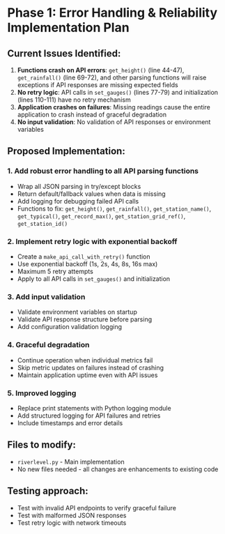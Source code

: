 # Phase 1: Error Handling & Reliability Implementation Plan

## Current Issues Identified:
1. **Functions crash on API errors**: `get_height()` (line 44-47), `get_rainfall()` (line 69-72), and other parsing functions will raise exceptions if API responses are missing expected fields
2. **No retry logic**: API calls in `set_gauges()` (lines 77-79) and initialization (lines 110-111) have no retry mechanism
3. **Application crashes on failures**: Missing readings cause the entire application to crash instead of graceful degradation
4. **No input validation**: No validation of API responses or environment variables

## Proposed Implementation:

### 1. Add robust error handling to all API parsing functions
- Wrap all JSON parsing in try/except blocks
- Return default/fallback values when data is missing
- Add logging for debugging failed API calls
- Functions to fix: `get_height()`, `get_rainfall()`, `get_station_name()`, `get_typical()`, `get_record_max()`, `get_station_grid_ref()`, `get_station_id()`

### 2. Implement retry logic with exponential backoff
- Create a `make_api_call_with_retry()` function
- Use exponential backoff (1s, 2s, 4s, 8s, 16s max)
- Maximum 5 retry attempts
- Apply to all API calls in `set_gauges()` and initialization

### 3. Add input validation
- Validate environment variables on startup
- Validate API response structure before parsing
- Add configuration validation logging

### 4. Graceful degradation
- Continue operation when individual metrics fail
- Skip metric updates on failures instead of crashing
- Maintain application uptime even with API issues

### 5. Improved logging
- Replace print statements with Python logging module
- Add structured logging for API failures and retries
- Include timestamps and error details

## Files to modify:
- `riverlevel.py` - Main implementation
- No new files needed - all changes are enhancements to existing code

## Testing approach:
- Test with invalid API endpoints to verify graceful failure
- Test with malformed JSON responses
- Test retry logic with network timeouts